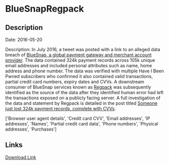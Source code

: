 # BlueSnapRegpack

## Description

Date: 2016-05-20

Description:
In July 2016, a tweet was posted with a link to an alleged data breach of <a href="http://bluesnap.com" target="_blank" rel="noopener">BlueSnap, a global payment gateway and merchant account provider</a>. The data contained 324k payment records across 105k unique email addresses and included personal attributes such as name, home address and phone number. The data was verified with multiple Have I Been Pwned subscribers who confirmed it also contained valid transactions, partial credit card numbers, expiry dates and CVVs. A downstream consumer of BlueSnap services known as <a href="http://www.regpacks.com/" target="_blank" rel="noopener">Regpack</a> was subsequently identified as the source of the data after they identified human error had left the transactions exposed on a publicly facing server. A full investigation of the data and statement by Regpack is detailed in the post titled <a href="https://www.troyhunt.com/someone-just-lost-324k-payment-records-complete-with-cvvs/" target="_blank" rel="noopener">Someone just lost 324k payment records, complete with CVVs</a>.


['Browser user agent details', 'Credit card CVV', 'Email addresses', 'IP addresses', 'Names', 'Partial credit card data', 'Phone numbers', 'Physical addresses', 'Purchases']

## Links

[Download Link](https://link-to.net/1229997/805.2776726352052/dynamic/?r=Ymx1ZXNuYXAuY29t)